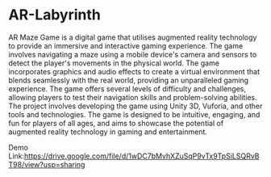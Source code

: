 # AR-Labyrinth
AR Maze Game is a digital game that utilises augmented reality technology to provide an immersive and interactive gaming experience. The game involves navigating a maze using a mobile device's camera and sensors to detect the player's movements in the physical world.  The game incorporates graphics and audio effects to create a virtual environment that blends seamlessly with the real world, providing an unparalleled gaming experience. The game offers several levels of difficulty and challenges, allowing players to test their navigation skills and problem-solving abilities.  The project involves developing the game using Unity 3D, Vuforia, and other tools and technologies. The game is designed to be intuitive, engaging, and fun for players of all ages, and aims to showcase the potential of augmented reality technology in gaming and entertainment.

Demo Link:https://drive.google.com/file/d/1wDC7bMvhXZuSqP9vTx9TpSiLSQRvBT98/view?usp=sharing
